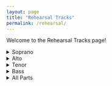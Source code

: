 ```yaml
---
layout: page
title: "Rehearsal Tracks"
permalink: /rehearsal/
---
```


Welcome to the Rehearsal Tracks page!

<details>
  <summary>Soprano</summary>
  <table>
    <thead>
      <tr>
        <th>Song</th>
        <th>Download</th>
        <th>Play</th>
      </tr>
    </thead>
    <tbody>
      <tr>
        <td>Recorded by Sinatra (Soprano)</td>
        <td><a href="/music/Soprano/Recorded%20by%20Sinatra%20(Soprano).mp3" download>Download</a></td>
        <td><audio controls src="/music/Soprano/Recorded%20by%20Sinatra%20(Soprano).mp3"></audio></td>
      </tr>
      <tr>
        <td>The Rhythm of Life (Soprano)</td>
        <td><a href="/music/Soprano/The%20Rhythm%20of%20Life%20(Soprano).mp3" download>Download</a></td>
        <td><audio controls src="/music/Soprano/The%20Rhythm%20of%20Life%20(Soprano).mp3"></audio></td>
      </tr>
    </tbody>
  </table>
</details>

<details>
  <summary>Alto</summary>
  <table>
    <thead>
      <tr>
        <th>Song</th>
        <th>Download</th>
        <th>Play</th>
      </tr>
    </thead>
    <tbody>
      <tr>
        <td>Recorded by Sinatra (Alto)</td>
        <td><a href="/music/Alto/Recorded%20by%20Sinatra%20(Alto).mp3" download>Download</a></td>
        <td><audio controls src="/music/Alto/Recorded%20by%20Sinatra%20(Alto).mp3"></audio></td>
      </tr>
      <tr>
        <td>The Rhythm of Life (Alto)</td>
        <td><a href="/music/Alto/The%20Rhythm%20of%20Life%20(Alto).mp3" download>Download</a></td>
        <td><audio controls src="/music/Alto/The%20Rhythm%20of%20Life%20(Alto).mp3"></audio></td>
      </tr>
    </tbody>
  </table>
</details>

<details>
  <summary>Tenor</summary>
  <table>
    <thead>
      <tr>
        <th>Song</th>
        <th>Download</th>
        <th>Play</th>
      </tr>
    </thead>
    <tbody>
      <tr>
        <td>Recorded by Sinatra (Tenor)</td>
        <td><a href="/music/Tenor/Recorded%20by%20Sinatra%20(Tenor).mp3" download>Download</a></td>
        <td><audio controls src="/music/Tenor/Recorded%20by%20Sinatra%20(Tenor).mp3"></audio></td>
      </tr>
      <tr>
        <td>The Rhythm of Life (Tenor)</td>
        <td><a href="/music/Tenor/The%20Rhythm%20of%20Life%20(Tenor).mp3" download>Download</a></td>
        <td><audio controls src="/music/Tenor/The%20Rhythm%20of%20Life%20(Tenor).mp3"></audio></td>
      </tr>
    </tbody>
  </table>
</details>

<details>
  <summary>Bass</summary>
  <table>
    <thead>
      <tr>
        <th>Song</th>
        <th>Download</th>
        <th>Play</th>
      </tr>
    </thead>
    <tbody>
      <tr>
        <td>Recorded by Sinatra (Bass)</td>
        <td><a href="/music/Bass/Recorded%20by%20Sinatra%20(Bass).mp3" download>Download</a></td>
        <td><audio controls src="/music/Bass/Recorded%20by%20Sinatra%20(Bass).mp3"></audio></td>
      </tr>
      <tr>
        <td>The Rhythm of Life (Bass)</td>
        <td><a href="/music/Bass/The%20Rhythm%20of%20Life%20(Bass).mp3" download>Download</a></td>
        <td><audio controls src="/music/Bass/The%20Rhythm%20of%20Life%20(Bass).mp3"></audio></td>
      </tr>
    </tbody>
  </table>
</details>

<details>
  <summary>All Parts</summary>
  <table>
    <thead>
      <tr>
        <th>Song</th>
        <th>Download</th>
        <th>Play</th>
      </tr>
    </thead>
    <tbody>
      <tr>
        <td>Recorded by Sinatra (All Parts)</td>
        <td><a href="/music/AllParts/Recorded%20by%20Sinatra%20(All%20Parts).mp3" download>Download</a></td>
        <td><audio controls src="/music/AllParts/Recorded%20by%20Sinatra%20(All%20Parts).mp3"></audio></td>
      </tr>
      <tr>
        <td>The Rhythm of Life (All Parts)</td>
        <td><a href="/music/AllParts/The%20Rhythm%20of%20Life%20(All%20Parts).mp3" download>Download</a></td>
        <td><audio controls src="/music/AllParts/The%20Rhythm%20of%20Life%20(All%20Parts).mp3"></audio></td>
      </tr>
    </tbody>
  </table>
</details>

<!-- Add your rehearsal track links or content below -->
